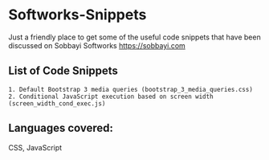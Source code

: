 # Softworks-Snippets

Just a friendly place to get some of the useful code snippets that have been
discussed on Sobbayi Softworks https://sobbayi.com

List of Code Snippets
---------------------

	1. Default Bootstrap 3 media queries (bootstrap_3_media_queries.css)
	2. Conditional JavaScript execution based on screen width (screen_width_cond_exec.js)

 Languages covered:
 ------------------
 
 CSS, JavaScript